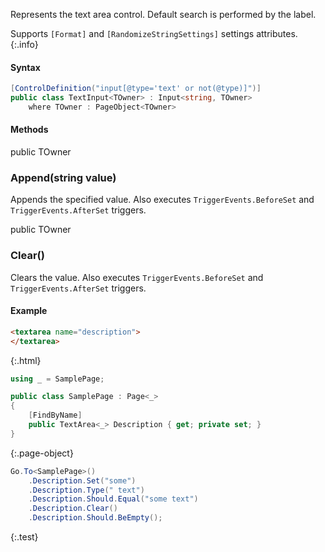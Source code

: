 Represents the text area control. 
Default search is performed by the label.

Supports `[Format]` and `[RandomizeStringSettings]` settings attributes.
{:.info}

#### Syntax

```cs
[ControlDefinition("input[@type='text' or not(@type)]")]
public class TextInput<TOwner> : Input<string, TOwner>
    where TOwner : PageObject<TOwner>
```

#### Methods

<div class="member">
    <span class="head"><span class="keyword">public</span> <span class="type">TOwner</span></span>
    <h3><span class="body">Append</span><span class="tail">(<span class="keyword">string</span> value)</span></h3>
</div>

Appends the specified value.
Also executes `TriggerEvents.BeforeSet` and `TriggerEvents.AfterSet` triggers.

<div class="member">
    <span class="head"><span class="keyword">public</span> <span class="type">TOwner</span></span>
    <h3><span class="body">Clear()</span></h3>
</div>

Clears the value.
Also executes `TriggerEvents.BeforeSet` and `TriggerEvents.AfterSet` triggers.

#### Example

```html
<textarea name="description">
</textarea>
```
{:.html}

```cs
using _ = SamplePage;

public class SamplePage : Page<_>
{
    [FindByName]
    public TextArea<_> Description { get; private set; }
}
```
{:.page-object}

```cs
Go.To<SamplePage>()
    .Description.Set("some")
    .Description.Type(" text")
    .Description.Should.Equal("some text")
    .Description.Clear()
    .Description.Should.BeEmpty();
```
{:.test}